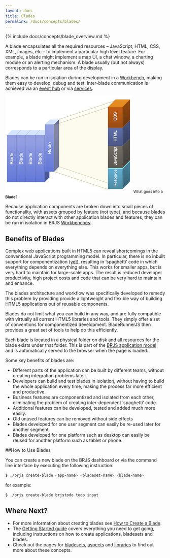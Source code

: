 ```yaml
---
layout: docs
title: Blades
permalink: /docs/concepts/blades/
---
```


{% include docs/concepts/blade_overview.md %}

A blade encapsulates all the required resources – JavaScript, HTML, CSS, XML, images, etc – to implement a particular high level feature. For example, a blade might implement a map UI, a chat window, a charting module or an alerting mechanism. A blade usually (but not always) corresponds to a particular area of the display.

Blades can be run in isolation during development in a [Workbench](/docs/concepts/workbenches/), making them easy to develop, debug and test. Inter-blade communication is achieved via an [event hub](/docs/concepts/event_hub/) or via [services](/docs/concepts/services/).

![The contents of a Blade](/blog/img/blades.png)
<small class="fig-text">What goes into a <strong>Blade</strong>?</small>

Because application components are broken down into small pieces of functionality, with assets grouped by feature (not type), and because blades do not directly interact with other application blades and features, they can be run in isolation in BRJS [Workbenches](/docs/concepts/workbenches).

## Benefits of Blades

Complex web applications built in HTML5 can reveal shortcomings in the conventional JavaScript programming model. In particular, there is no inbuilt support for componentization ([yet](http://www.w3.org/TR/components-intro/)), resulting in ‘spaghetti’ code in which everything depends on everything else. This works for smaller apps, but is very hard to maintain for large-scale apps. The result is reduced developer productivity, high project costs and code that can be very hard to maintain and enhance.

The blades architecture and workflow was specifically developed to remedy this problem by providing provide a lightweight and flexible way of building HTML5 applications out of reusable components.

Blades do not limit what you can build in any way, and are fully compatible with virtually all current HTML5 libraries and tools. They simply offer a set of conventions for componentized development. BladeRunnerJS then provides a great set of tools to help do this efficiently.

Each blade is located in a physical folder on disk and all resources for the blade exists under that folder. This is part of the [BRJS application model](/docs/concepts/model/) and is automatically served to the browser when the page is loaded.

Some key benefits of blades are:

* Different parts of the application can be built by different teams, without creating integration problems later.
* Developers can build and test blades in isolation, without having to build the whole application every time, making the process far more efficient and productive.
* Business features are componentized and isolated from each other, eliminating the problem of creating inter-dependent ‘spaghetti’ code.
* Additional features can be developed, tested and added much more easily.
* Old unused features can be removed without side effects
* Blades developed for one user segment can easily be re-used later for another segment.
* Blades developed for one platform such as desktop can easily be reused for another platform such as tablet or phone.

##How to Use Blades

You can create a new blade on the BRJS dashboard or via the command line interface by executing the following instruction:

```bash
$ ./brjs create-blade <app-name> <bladeset-name> <blade-name>
```

for example:

```bash
$ ./brjs create-blade brjstodo todo input
```

## Where Next?

- For more information about creating blades see [How to Create a Blade](/docs/use/create_blade/).
- The [Getting Started guide](/docs/use/getting_started/) covers everything you need to get going, including instructions on how to create applications, bladesets and blades.
- Check out the pages for [bladesets](/docs/concepts/bladesets/), [aspects](/docs/concepts/aspects/) and [libraries](/docs/concepts/libraries/) to find out more about these concepts.
